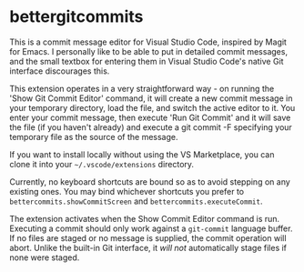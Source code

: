 # bettergitcommits

This is a commit message editor for Visual Studio Code, inspired by Magit for
Emacs. I personally like to be able to put in detailed commit messages, and the
small textbox for entering them in Visual Studio Code's native Git interface
discourages this.

This extension operates in a very straightforward way - on running the 'Show Git
Commit Editor' command, it will create a new commit message in your temporary
directory, load the file, and switch the active editor to it. You enter your
commit message, then execute 'Run Git Commit' and it will save the file (if you
haven't already) and execute a git commit -F specifying your temporary file as
the source of the message.

If you want to install locally without using the VS Marketplace, you can clone
it into your `~/.vscode/extensions` directory.

Currently, no keyboard shortcuts are bound so as to avoid stepping on any
existing ones. You may bind whichever shortcuts you prefer to
`bettercommits.showCommitScreen` and `bettercommits.executeCommit`.

The extension activates when the Show Commit Editor command is run. Executing a
commit should only work against a `git-commit` language buffer. If no files are
staged or no message is supplied, the commit operation will abort. Unlike the
built-in Git interface, it _will not_ automatically stage files if none were
staged.